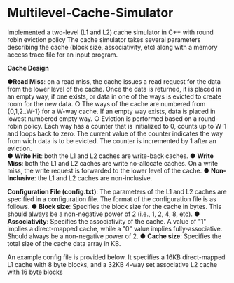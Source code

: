 # Multilevel-Cache-Simulator
Implemented a two-level (L1 and L2) cache simulator in C++ with round robin eviction policy
The cache simulator takes several parameters describing the cache (block size, associativity, etc) along with a
memory access trace file for an input program. 

**Cache Design**

●**Read Miss**: on a read miss, the cache issues a read request for the data from the lower level of the cache. 
Once the data is returned, it is placed in an empty way, if one exists, or data in one of the ways is evicted to
create room for the new data.
○	The ways of the cache are numbered from {0,1,2..W-1} for a W-way cache. If an empty way exists, data is placed 
in lowest numbered empty way.
○	Eviction is performed based on a round-robin policy. Each way has a counter that is initialized to 0, counts up
to W-1 and loops back to zero. The current value of the counter indicates the way from wich data is to be evicted.
The counter is incremented by 1 after an eviction.    
●	**Write Hit**: both the L1 and L2 caches are write-back caches.
●	**Write Miss**: both the L1 and L2 caches are write no-allocate caches. On a write miss, the write request is 
forwarded to the lower level of the cache.
●	**Non-Inclusive**: the L1 and L2 caches are non-inclusive.  

**Configuration File (config.txt)**:
The parameters of the L1 and L2 caches are specified in a configuration file. The format of the configuration file
is as follows. 
●	**Block size**: Specifies the block size for the cache in bytes. This should always be a non-negative power
of 2 (i.e., 1, 2, 4, 8, etc).
●	**Associativity**: Specifies the associativity of the cache. A value of "1" implies a direct-mapped cache, 
while a "0" value implies fully-associative. Should always be a non-negative power of 2.
●	**Cache size**: Specifies the total size of the cache data array in KB. 

An example config file is provided below. It specifies a 16KB direct-mapped L1 cache with 8 byte blocks,
and a 32KB 4-way set associative L2 cache with 16 byte blocks
